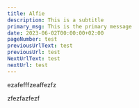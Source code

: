 ```yaml
---
title: Alfie
description: This is a subtitle
primary_msg: This is the primary message
date: 2023-06-02T00:00:00+02:00
pageNumber: test
previousUrlText: test
previousUrl: test
NextUrlText: test
nextUrl: test
---
```

ezafefffzeaffezfz

zfezfazfezf
